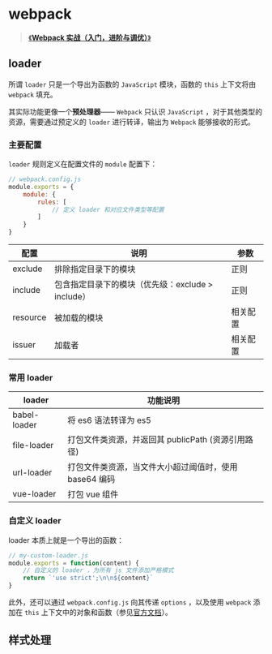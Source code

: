 # webpack

> [《**Webpack 实战（入门，进阶与调优）**》](https://github.com/yuhaoju/webpack-config-handbook)

## loader

所谓 `loader` 只是一个导出为函数的 `JavaScript` 模块，函数的 `this` 上下文将由 `webpack` 填充。

其实际功能更像一个**预处理器**—— `Webpack` 只认识 `JavaScript` ，对于其他类型的资源，需要通过预定义的 `loader` 进行转译，输出为 `Webpack` 能够接收的形式。

### 主要配置

`loader` 规则定义在配置文件的 `module` 配置下：

```js
// webpack.config.js
module.exports = {
    module: {
        rules: [
            // 定义 loader 和对应文件类型等配置
        ]
    }
}
```

配置 | 说明 | 参数
--- | --- | ---
exclude | 排除指定目录下的模块 | 正则
include | 包含指定目录下的模块（优先级：exclude > include） | 正则
resource | 被加载的模块 | 相关配置
issuer | 加载者 | 相关配置

### 常用 loader
loader | 功能说明
--- | ---
babel-loader | 将 es6 语法转译为 es5
file-loader | 打包文件类资源，并返回其 publicPath (资源引用路径)
url-loader | 打包文件类资源，当文件大小超过阈值时，使用 base64 编码
vue-loader | 打包 vue 组件

### 自定义 loader

loader 本质上就是一个导出的函数：

```js
// my-custom-loader.js
module.exports = function(content) {
    // 自定义的 loader ，为所有 js 文件添加严格模式
    return `'use strict';\n\n${content}`
}
```

此外，还可以通过 `webpack.config.js` 向其传递 `options` ，以及使用 `webpack` 添加在 `this` 上下文中的对象和函数（参见[官方文档](https://www.webpackjs.com/api/loaders/)）。

## 样式处理

